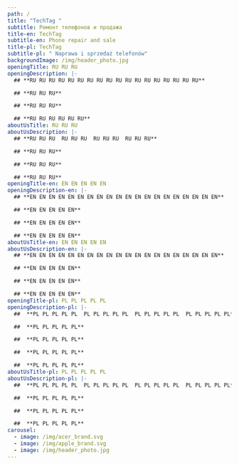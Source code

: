 ```yaml
---
path: /
title: "TechTag "
subtitle: Ремонт телефонов и продажа
title-en: TechTag
subtitle-en: Phone repair and sale
title-pl: TechTag
subtitle-pl: " Naprawa i sprzedaż telefonów"
backgroundImage: /img/header_photo.jpg
openingTitle: RU RU RU
openingDescription: |-
  ## **RU RU RU RU RU RU RU RU RU RU RU RU RU RU RU RU RU RU** 

  ## **RU RU RU** 

  ## **RU RU RU** 

  ## **RU RU RU RU RU RU**
aboutUsTitle: RU RU RU
aboutUsDescription: |-
  ## **RU RU RU  RU RU RU  RU RU RU  RU RU RU** 

  ## **RU RU RU** 

  ## **RU RU RU** 

  ## **RU RU RU**
openingTitle-en: EN EN EN EN EN
openingDescription-en: |-
  ## **EN EN EN EN EN EN EN EN EN EN EN EN EN EN EN EN EN EN EN EN**

  ## **EN EN EN EN EN**

  ## **EN EN EN EN EN**

  ## **EN EN EN EN EN**
aboutUsTitle-en: EN EN EN EN EN
aboutUsDescription-en: |-
  ## **EN EN EN EN EN EN EN EN EN EN EN EN EN EN EN EN EN EN EN EN**

  ## **EN EN EN EN EN**

  ## **EN EN EN EN EN**

  ## **EN EN EN EN EN**
openingTitle-pl: PL PL PL PL PL
openingDescription-pl: |-
  ##  **PL PL PL PL PL  PL PL PL PL PL  PL PL PL PL PL  PL PL PL PL PL**

  ##  **PL PL PL PL PL**

  ##  **PL PL PL PL PL**

  ##  **PL PL PL PL PL**

  ##  **PL PL PL PL PL**
aboutUsTitle-pl: PL PL PL PL PL
aboutUsDescription-pl: |-
  ##  **PL PL PL PL PL  PL PL PL PL PL  PL PL PL PL PL  PL PL PL PL PL**

  ##  **PL PL PL PL PL**

  ##  **PL PL PL PL PL**

  ##  **PL PL PL PL PL**
carousel:
  - image: /img/acer_brand.svg
  - image: /img/apple_brand.svg
  - image: /img/header_photo.jpg
---
```

